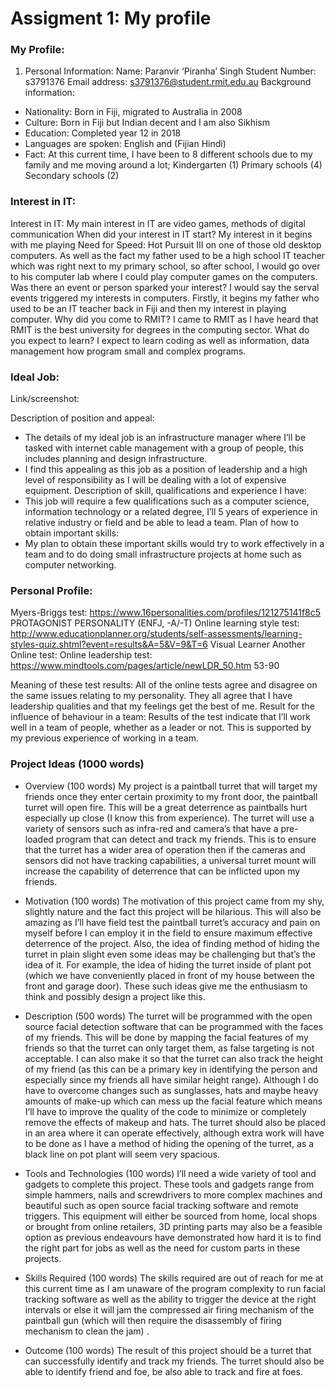 # Assigment 1: My profile 

### My Profile:
1)    Personal Information:
Name: Paranvir ‘Piranha’ Singh
Student Number: s3791376
Email address: s3791376@student.rmit.edu.au 
Background information:
-    Nationality:
Born in Fiji, migrated to Australia in 2008 
-    Culture:
Born in Fiji but Indian decent and I am also Sikhism
-    Education:
Completed year 12 in 2018
-    Languages are spoken:
English and (Fijian Hindi) 
-    Fact:
At this current time, I have been to 8 different schools due to my family and me moving around a lot;
Kindergarten (1)
Primary schools (4)
Secondary schools (2)

### Interest in IT:
Interest in IT:
My main interest in IT are video games, methods of digital communication 
When did your interest in IT start?
My interest in it begins with me playing Need for Speed: Hot Pursuit III on one of those old desktop computers. As well as the fact my father used to be a high school IT teacher which was right next to my primary school, so after school, I would go over to his computer lab where I could play computer games on the computers.
Was there an event or person sparked your interest?
I would say the serval events triggered my interests in computers. Firstly, it begins my father who used to be an IT teacher back in Fiji and then my interest in playing computer.
Why did you come to RMIT?
I came to RMIT as I have heard that RMIT is the best university for degrees in the computing sector.
What do you expect to learn?
I expect to learn coding as well as information, data management
 how program small and complex programs.

### Ideal Job:
Link/screenshot:
 
Description of position and appeal:
-    The details of my ideal job is an infrastructure manager where I’ll be tasked with internet cable management with a group of people, this includes planning and design infrastructure.
-    I find this appealing as this job as a position of leadership and a high level of responsibility as I will be dealing with a lot of expensive equipment.
Description of skill, qualifications and experience I have:
-    This job will require a few qualifications such as a computer science, information technology or a related degree, I’ll 5 years of experience in relative industry or field and be able to lead a team.
Plan of how to obtain important skills:
-    My plan to obtain these important skills would try to work effectively in a team and to do doing small infrastructure projects at home such as computer networking.

### Personal Profile:
Myers-Briggs test:
https://www.16personalities.com/profiles/121275141f8c5
PROTAGONIST PERSONALITY (ENFJ, -A/-T)
Online learning style test:
http://www.educationplanner.org/students/self-assessments/learning-styles-quiz.shtml?event=results&A=5&V=9&T=6
Visual Learner 
Another Online test:
Online leadership test:
https://www.mindtools.com/pages/article/newLDR_50.htm
53-90
 

Meaning of these test results:
All of the online tests agree and disagree on the same issues relating to my personality. They all agree that I have leadership qualities and that my feelings get the best of me.
Result for the influence of behaviour in a team:
Results of the test indicate that I’ll work well in a team of people, whether as a leader or not. This is supported by my previous experience of working in a team.

### Project Ideas (1000 words)
-    Overview (100 words)
My project is a paintball turret that will target my friends once they enter certain proximity to my front door, the paintball turret will open fire. This will be a great deterrence as paintballs hurt especially up close (I know this from experience). The turret will use a variety of sensors such as infra-red and camera’s that have a pre-loaded program that can detect and track my friends. This is to ensure that the turret has a wider area of operation then if the cameras and sensors did not have tracking capabilities, a universal turret mount will increase the capability of deterrence that can be inflicted upon my friends.

-    Motivation (100 words)
The motivation of this project came from my shy, slightly nature and the fact this project will be hilarious. This will also be amazing as I’ll have field test the paintball turret’s accuracy and pain on myself before I can employ it in the field to ensure maximum effective deterrence of the project. Also, the idea of finding method of hiding the turret in plain slight even some ideas may be challenging but that’s the idea of it. For example, the idea of hiding the turret inside of plant pot (which we have conveniently placed in front of my house between the front and garage door). These such ideas give me the enthusiasm to think and possibly design a project like this.

-    Description (500 words)
The turret will be programmed with the open source facial detection software that can be programmed with the faces of my friends. This will be done by mapping the facial features of my friends so that the turret can only target them, as false targeting is not acceptable. I can also make it so that the turret can also track the height of my friend (as this can be a primary key in identifying the person and especially since my friends all have similar height range). Although I do have to overcome changes such as sunglasses, hats and maybe heavy amounts of make-up which can mess up the facial feature which means I’ll have to improve the quality of the code to minimize or completely remove the effects of makeup and hats. 
 The turret should also be placed in an area where it can operate effectively, although extra work will have to be done as I have a method of hiding the opening of the turret, as a black line on pot plant will seem very spacious.

-    Tools and Technologies (100 words)
I’ll need a wide variety of tool and gadgets to complete this project. These tools and gadgets range from simple hammers, nails and screwdrivers to more complex machines and beautiful such as open source facial tracking software and remote triggers. This equipment will either be sourced from home, local shops or brought from online retailers, 3D printing parts may also be a feasible option as previous endeavours have demonstrated how hard it is to find the right part for jobs as well as the need for custom parts in these projects.

-    Skills Required (100 words)
The skills required are out of reach for me at this current time as I am unaware of the program complexity to run facial tracking software as well as the ability to trigger the device at the right intervals or else it will jam the compressed air firing mechanism of the paintball gun (which will then require the disassembly of firing mechanism to clean the jam) .

-    Outcome (100 words)
The result of this project should be a turret that can successfully identify and track my friends. The turret should also be able to identify friend and foe, be also able to track and fire at foes.
